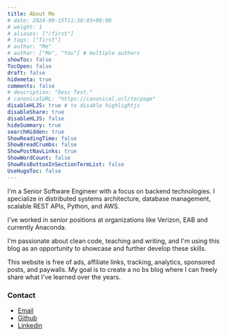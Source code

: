 ```yaml
---
title: About Me
# date: 2024-09-15T11:30:03+00:00
# weight: 1
# aliases: ["/first"]
# tags: ["first"]
# author: "Me"
# author: ["Me", "You"] # multiple authors
showToc: false
TocOpen: false
draft: false
hidemeta: true
comments: false
# description: "Desc Text."
# canonicalURL: "https://canonical.url/to/page"
disableHLJS: true # to disable highlightjs
disableShare: true
disableHLJS: false
hideSummary: true
searchHidden: true
ShowReadingTime: false
ShowBreadCrumbs: false
ShowPostNavLinks: true
ShowWordCount: false
ShowRssButtonInSectionTermList: false
UseHugoToc: false
---
```


I'm a Senior Software Engineer with a focus on backend technologies. I specialize in distributed systems architecture, database management, scalable REST APIs, Python, and AWS.

I've worked in senior positions at organizations like Verizon, EAB and currently Anaconda.

I'm passionate about clean code, teaching and writing, and I'm using this blog as an opportunity to showcase and further develop these skills.

This website is free of ads, affiliate links, tracking, analytics, sponsored posts, and paywalls. My goal is to create a no bs blog where I can freely share what I've learned over the years.

### Contact
  - [Email](mailto:blog@valinsky.me)
  - [Github](https://github.com/valinsky)
  - [Linkedin](https://www.linkedin.com/in/dumitruvaleriuvoicu)
